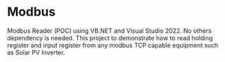 # Modbus
Modbus Reader (POC) using VB.NET and Visual Studio 2022. No others dependency is needed. This project to demonstrate how to read holding register and input register from any modbus TCP capable equipment such as Solar PV Inverter.
